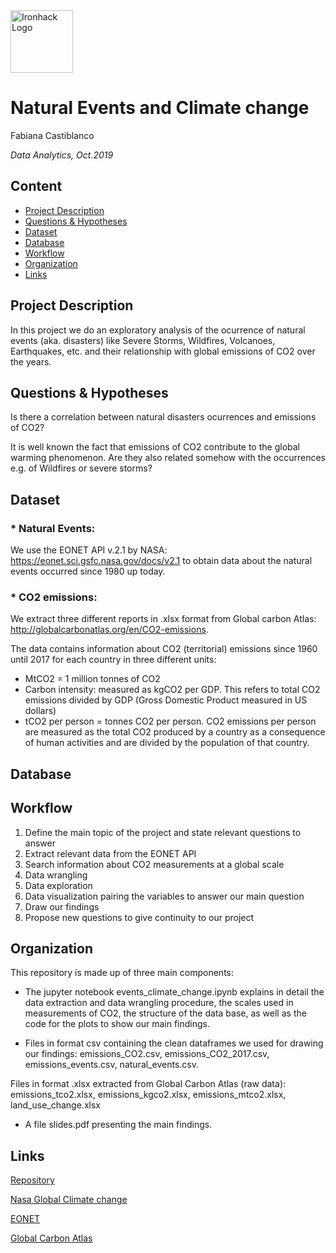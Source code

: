 <img src="https://bit.ly/2VnXWr2" alt="Ironhack Logo" width="100"/>

# Natural Events and Climate change
Fabiana Castiblanco

*Data Analytics, Oct.2019*

## Content
- [Project Description](#project-description)
- [Questions & Hypotheses](#questions-hypotheses)
- [Dataset](#dataset)
- [Database](#database)
- [Workflow](#workflow)
- [Organization](#organization)
- [Links](#links)

## Project Description

In this project we do an exploratory analysis of the ocurrence of natural events (aka. disasters) like Severe Storms, Wildfires, Volcanoes, Earthquakes, etc. and their relationship with global emissions of CO2 over the years. 

## Questions & Hypotheses

Is there a correlation between natural disasters ocurrences and emissions of CO2?

It is well known the fact that emissions of CO2 contribute to the global warming phenomenon. Are they also related somehow with the occurrences e.g. of Wildfires or severe storms?

## Dataset

### * Natural Events: 

We use the EONET API v.2.1 by NASA:  https://eonet.sci.gsfc.nasa.gov/docs/v2.1 to obtain data about the natural events occurred since 1980 up today.

### * CO2 emissions:
We extract three different reports in .xlsx format from Global carbon Atlas: http://globalcarbonatlas.org/en/CO2-emissions. 

The data contains information about CO2 (territorial) emissions since 1960 until 2017 for each country in three different units:

* MtCO2 = 1 million tonnes of CO2
* Carbon intensity: measured as kgCO2 per GDP. 
  This refers to total CO2 emissions divided by GDP (Gross Domestic Product measured in US dollars)
* tCO2 per person = tonnes CO2 per person.
CO2 emissions per person are measured as the total CO2 produced by a country as a consequence of human activities and are divided by the     population of that country.

## Database


## Workflow

1. Define the main topic of the project and state relevant questions to answer
2. Extract relevant data from the EONET API
3. Search information about CO2 measurements at a global scale
4. Data wrangling
5. Data exploration
6. Data visualization pairing the variables to answer our main question
7. Draw our findings
8. Propose new questions to give continuity to our project


## Organization

This repository is made up of three main components:

* The jupyter notebook events_climate_change.ipynb explains in detail the data extraction and data wrangling procedure, the scales used in measurements of CO2, the structure of the data base, as well as the code for the plots to show our main findings.

* Files in format csv containing the clean dataframes we used for drawing our findings:  emissions_CO2.csv, emissions_CO2_2017.csv, emissions_events.csv, natural_events.csv. 

Files in format .xlsx extracted from Global Carbon Atlas (raw data): emissions_tco2.xlsx, emissions_kgco2.xlsx, emissions_mtco2.xlsx, land_use_change.xlsx

* A file slides.pdf presenting the main findings. 


## Links

[Repository](https://github.com/fabi-cast/data-ber-10-19/tree/master/module-1_projects/data-thieves-project/your-project) 

[Nasa Global Climate change](https://climate.nasa.gov/)

[EONET](https://eonet.sci.gsfc.nasa.gov/docs/v2.1)

[Global Carbon Atlas](http://globalcarbonatlas.org/en/CO2-emissions)
